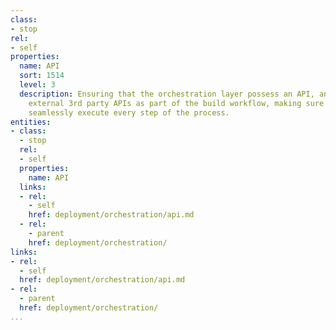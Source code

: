 ```yaml
---
class:
- stop
rel:
- self
properties:
  name: API
  sort: 1514
  level: 3
  description: Ensuring that the orchestration layer possess an API, and can leverage
    external 3rd party APIs as part of the build workflow, making sure that we can
    seamlessly execute every step of the process.
entities:
- class:
  - stop
  rel:
  - self
  properties:
    name: API
  links:
  - rel:
    - self
    href: deployment/orchestration/api.md
  - rel:
    - parent
    href: deployment/orchestration/
links:
- rel:
  - self
  href: deployment/orchestration/api.md
- rel:
  - parent
  href: deployment/orchestration/
...
```

